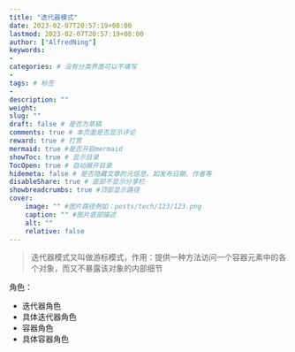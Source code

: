 ```yaml
---
title: "迭代器模式"
date: 2023-02-07T20:57:19+08:00
lastmod: 2023-02-07T20:57:19+08:00
author: ["AlfredNing"]
keywords: 
- 
categories: # 没有分类界面可以不填写
- 
tags: # 标签
- 
description: ""
weight:
slug: ""
draft: false # 是否为草稿
comments: true # 本页面是否显示评论
reward: true # 打赏
mermaid: true #是否开启mermaid
showToc: true # 显示目录
TocOpen: true # 自动展开目录
hidemeta: false # 是否隐藏文章的元信息，如发布日期、作者等
disableShare: true # 底部不显示分享栏
showbreadcrumbs: true #顶部显示路径
cover:
    image: "" #图片路径例如：posts/tech/123/123.png
    caption: "" #图片底部描述
    alt: ""
    relative: false
---
```


> 迭代器模式又叫做游标模式，作用：提供一种方法访问一个容器元素中的各个对象，而又不暴露该对象的内部细节

角色：

- 迭代器角色
- 具体迭代器角色
- 容器角色
- 具体容器角色

